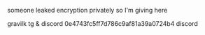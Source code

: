 someone leaked encryption privately so I'm giving here

gravilk tg & discord
0e4743fc5ff7d786c9af81a39a0724b4 discord

